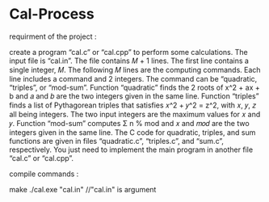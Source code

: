 # Cal-Process

requirment of the project :


create a program “cal.c” or “cal.cpp” to perform some calculations. The input file is
“cal.in”. The file contains 𝑀 + 1 lines. The first line contains a single integer, 𝑀. The following 𝑀 lines are
the computing commands. Each line includes a command and 2 integers. The command can be “quadratic,
“triples”, or “mod-sum”. Function “quadratic” finds the 2 roots of x^2 + ax + b and 𝑎 and 𝑏 are the two
integers given in the same line. Function “triples” finds a list of Pythagorean triples that satisfies 𝑥^2 + 𝑦^2 =
z^2, with 𝑥, 𝑦, 𝑧 all being integers. The two input integers are the maximum values for 𝑥 and 𝑦. Function
“mod-sum” computes Σ n % mod and 𝑥 and 𝑚𝑜𝑑 are the two integers given in the same line.
The C code for quadratic, triples, and sum functions are given in files “quadratic.c”, “triples.c”, and
“sum.c”, respectively. You just need to implement the main program in another file “cal.c” or “cal.cpp”.

compile commands : 

make
./cal.exe "cal.in"
//"cal.in" is argument 
